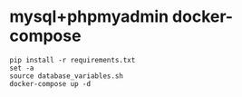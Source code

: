 # mysql+phpmyadmin docker-compose

    pip install -r requirements.txt
    set -a
    source database_variables.sh
    docker-compose up -d
